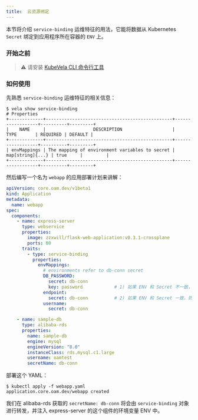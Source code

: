 ```yaml
---
title:  云资源绑定
---
```


本节将介绍 `service-binding` 运维特征的用法，它能将数据从 Kubernetes `Secret` 绑定到应用程序所在容器的 `ENV` 上。

### 开始之前

> ⚠️ 请安装 [KubeVela CLI 命令行工具](../../getting-started/quick-install.mdx##3)

### 如何使用

先熟悉 `service-binding` 运维特征的相关信息：

```
$ vela show service-binding
# Properties
+-------------+------------------------------------------------+------------------+----------+---------+
|    NAME     |                  DESCRIPTION                   |       TYPE       | REQUIRED | DEFAULT |
+-------------+------------------------------------------------+------------------+----------+---------+
| envMappings | The mapping of environment variables to secret | map[string]{...} | true     |         |
+-------------+------------------------------------------------+------------------+----------+---------+
```

然后编写一个名为 `webapp` 的应用部署计划来讲解：

```yaml
apiVersion: core.oam.dev/v1beta1
kind: Application
metadata:
  name: webapp
spec:
  components:
    - name: express-server
      type: webservice
      properties:
        image: zzxwill/flask-web-application:v0.3.1-crossplane
        ports: 80
      traits:
        - type: service-binding
          properties:
            envMappings:
              # environments refer to db-conn secret
              DB_PASSWORD:
                secret: db-conn
                key: password            # 1) 如果 ENV 和 Secret 不一致，则 Secret 必须被设置
              endpoint:
                secret: db-conn          # 2) 如果 ENV 和 Secret 一致，则 Secret 可以缺省不写
              username:
                secret: db-conn

    - name: sample-db
      type: alibaba-rds
      properties:
        name: sample-db
        engine: mysql
        engineVersion: "8.0"
        instanceClass: rds.mysql.c1.large
        username: oamtest
        secretName: db-conn
```
部署这个 YAML：

```
$ kubectl apply -f webapp.yaml 
application.core.oam.dev/webapp created
```

我们在 alibaba-rds 获取的 `secretName: db-conn` 将会由 `service-binding` 对象进行转发，并注入 express-server 的这个组件的环境变量 ENV 中。